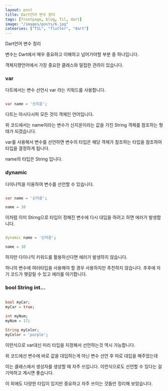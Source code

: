 ```yaml
---
layout: post
title: Dart언어 변수 정리
tags: [frontpage, blog, Til, dart]
image: "/images/posts/6.jpg"
cateories: ["TIL", "flutter", "dart"]
---
```


Dart언어 변수 정리

변수는 Dart에서 매우 중요하고 이해하고 넘어가야할 부분 중 하나입니다.

객체지향언어에서 가장 중요한 클래스와 밀접한 관려이 있습니다.

### var

다트에서는 변수 선언시 var 라는 키워드를 사용합니다.

```dart

var name = '신지운';

```

다트는 아시다시피 모든 것이 객체인 언어입니다.

위 코드에서는 name이라는 변수가 신지운이라는 값을 가진 String 객체를 참조하는 형태가 되겠습니다.

var를 사용해서 변수를 선언하면 변수의 타입은 해당 객체가 참조하는 타입을 참조하여 타입을 결정하게 됩니다.

name의 타입은 String 입니다.

### dynamic

다이나믹을 이용하여 변수를 선언할 수 있습니다.

```dart

var name = '신지운';

name = 10

```

이처럼 이미 Stirng으로 타입이 정해진 변수에 다시 대입을 하려고 하면 에러가 발생합니다.

```dart

dynamic name = '신지운';

name = 10

```

하지만 다이나믹 키워드를 활용하신다면 에러가 발생하지 않습니다.

하나의 변수에 여러타입을 사용해야 할 경우 사용하지만 추천하지 않습니다. 추후에 자기 코드가 헷갈릴 수 있고 에러를 야기합니다.

### bool String int...

```dart

bool myCar;
myCar = true;

int myNum;
myNum = 17;

String myColor;
myColor = 'purple';

```

이런식으로 var대신 미리 타입을 지정해서 선언하는것 역시 가능합니다.

위 코드에선 변수에 바로 값을 대입하는게 아닌 변수 선언 후 따로 대입을 해주었는데

이는 클래스에서 생성자를 생성할 때 자주 쓰입니다. 이런식으로도 선언할 수 있다는 걸 기억하고 계시면 좋습니다.

이 외에도 다양한 타입이 있지만 중요하고 자주 쓰이는 것들만 정리해 보았습니다.
